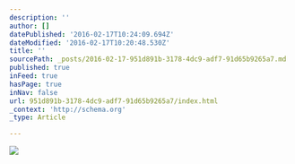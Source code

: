 ```yaml
---
description: ''
author: []
datePublished: '2016-02-17T10:24:09.694Z'
dateModified: '2016-02-17T10:20:48.530Z'
title: ''
sourcePath: _posts/2016-02-17-951d891b-3178-4dc9-adf7-91d65b9265a7.md
published: true
inFeed: true
hasPage: true
inNav: false
url: 951d891b-3178-4dc9-adf7-91d65b9265a7/index.html
_context: 'http://schema.org'
_type: Article

---
```

![](https://the-grid-user-content.s3-us-west-2.amazonaws.com/b4db4988-9e25-4549-ad5a-a22e65188e68.JPG)